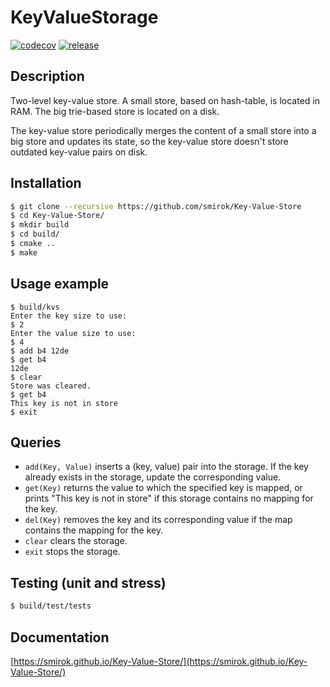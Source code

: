 # KeyValueStorage

[![codecov](https://codecov.io/gh/smirok/KeyValueStorage/branch/master/graph/badge.svg?token=0XSW06RMUT)](https://codecov.io/gh/smirok/KeyValueStorage)
[![release](https://github.com/smirok/KeyValueStorage/actions/workflows/build.yml/badge.svg)](https://github.com/smirok/KeyValueStorage/workflows/build.yml)

## Description
Two-level key-value store. A small store, based on hash-table, is located in RAM. The big trie-based store is located on a disk.

The key-value store periodically merges the content of a small store into a big store and updates its state, so the key-value store doesn't store outdated key-value pairs on disk.

## Installation
```bash
$ git clone --recursive https://github.com/smirok/Key-Value-Store
$ cd Key-Value-Store/
$ mkdir build
$ cd build/
$ cmake ..
$ make
```

## Usage example
```
$ build/kvs
Enter the key size to use:
$ 2
Enter the value size to use:
$ 4
$ add b4 12de
$ get b4
12de
$ clear
Store was cleared.
$ get b4
This key is not in store
$ exit
```

## Queries
- `add(Key, Value)` inserts a (key, value) pair into the storage. If the key already exists in the storage, update the corresponding value.
- `get(Key)` returns the value to which the specified key is mapped, or prints "This key is not in store" if this storage contains no mapping for the key.
- `del(Key)` removes the key and its corresponding value if the map contains the mapping for the key.
- `clear` clears the storage.
- `exit` stops the storage.

## Testing (unit and stress)
```bash
$ build/test/tests
```

## Documentation
[https://smirok.github.io/Key-Value-Store/](https://smirok.github.io/Key-Value-Store/)
